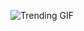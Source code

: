 
<!-- GIF_SECTION -->
![Trending GIF](https://media0.giphy.com/media/v1.Y2lkPThiYjIxNzcyOTNuYjVtamc0NDg4eWlwa2RoY3h4b21xYTZtejNqMWJnbWRkZDgycyZlcD12MV9naWZzX3NlYXJjaCZjdD1n/Ws6T5PN7wHv3cY8xy8/giphy.gif)
<!-- END_GIF_SECTION -->
